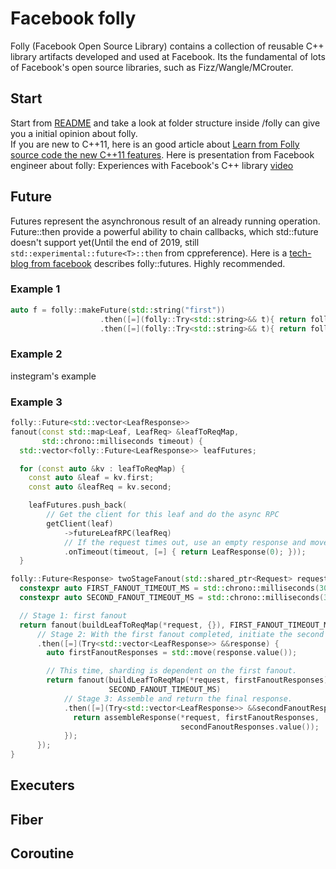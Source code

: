 # Facebook folly

Folly (Facebook Open Source Library) contains a collection of reusable C++ library artifacts developed and used at Facebook.  Its the fundamental of lots of Facebook's open source libraries, such as Fizz/Wangle/MCrouter.

## Start
Start from [README](https://github.com/facebook/folly/blob/master/README.md) and take a look at folder structure inside /folly can give you a initial opinion about folly.  
If you are new to C++11, here is an good article about [Learn from Folly source code the new C++11 features](http://www.javadepend.com/Blog/?p=431). 
Here is presentation from Facebook engineer about folly: Experiences with Facebook's C++ library [video](https://www.youtube.com/watch?v=GDxb21kEthM)

## Future

Futures represent the asynchronous result of an already running operation.  Future::then provide a powerful ability to chain callbacks, which std::future doesn't support yet(Until the end of 2019, still `std::experimental::future<T>::then` from cppreference).  Here is a [tech-blog from facebook](https://engineering.fb.com/developer-tools/futures-for-c-11-at-facebook/) describes folly::futures.  Highly recommended.

### Example 1
```C++
auto f = folly::makeFuture(std::string("first"))
                    .then([=](folly::Try<std::string>&& t){ return folly::makeFuture(t.value() + " second ");} )
                    .then([=](folly::Try<std::string>&& t){ return folly::makeFuture(t.value() + " third ");} )
```

### Example 2
instegram's example

### Example 3

```C++
folly::Future<std::vector<LeafResponse>>
fanout(const std::map<Leaf, LeafReq> &leafToReqMap,
       std::chrono::milliseconds timeout) {
  std::vector<folly::Future<LeafResponse>> leafFutures;

  for (const auto &kv : leafToReqMap) {
    const auto &leaf = kv.first;
    const auto &leafReq = kv.second;

    leafFutures.push_back(
        // Get the client for this leaf and do the async RPC
        getClient(leaf)
            ->futureLeafRPC(leafReq)
            // If the request times out, use an empty response and move on.
            .onTimeout(timeout, [=] { return LeafResponse(0); }));
  }

folly::Future<Response> twoStageFanout(std::shared_ptr<Request> request) {
  constexpr auto FIRST_FANOUT_TIMEOUT_MS = std::chrono::milliseconds(3000);
  constexpr auto SECOND_FANOUT_TIMEOUT_MS = std::chrono::milliseconds(3000);

  // Stage 1: first fanout
  return fanout(buildLeafToReqMap(*request, {}), FIRST_FANOUT_TIMEOUT_MS)
      // Stage 2: With the first fanout completed, initiate the second fanout.
      .then([=](Try<std::vector<LeafResponse>> &&response) {
        auto firstFanoutResponses = std::move(response.value());

        // This time, sharding is dependent on the first fanout.
        return fanout(buildLeafToReqMap(*request, firstFanoutResponses),
                      SECOND_FANOUT_TIMEOUT_MS)
            // Stage 3: Assemble and return the final response.
            .then([=](Try<std::vector<LeafResponse>> &&secondFanoutResponses) {
              return assembleResponse(*request, firstFanoutResponses,
                                      secondFanoutResponses.value());
            });
      });
}

```

## Executers


## Fiber

## Coroutine



